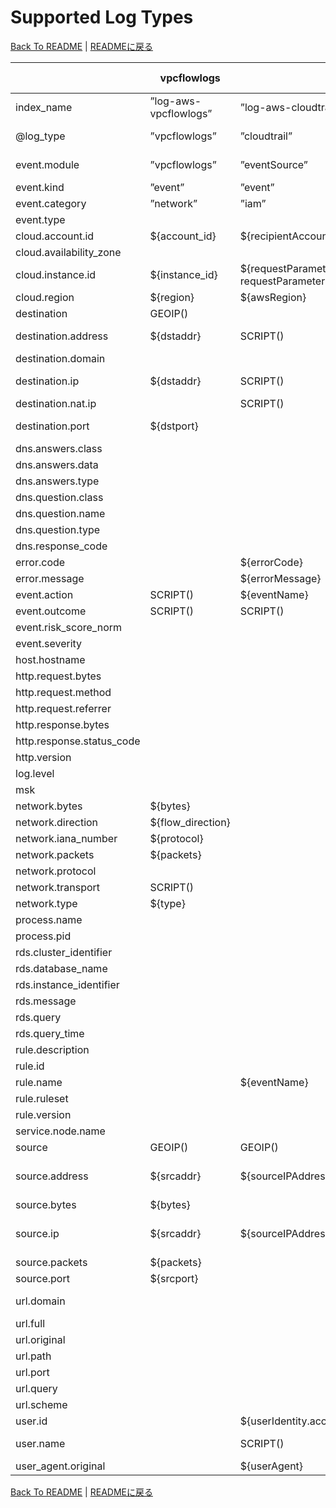 # Supported Log Types

[Back To README](../README.md) | [READMEに戻る](../README_ja.md)

|                         |     vpcflowlogs     |                                                                           cloudtrail                                                                            |          networkfirewall           |                guardduty                |                                                                                                                                            securityhub                                                                                                                                             |        nlb        |       alb        |       clb        |      s3accesslog      | cloudfront-realtime | cloudfront-standard |           waf           |   route53resolver   |       rds-postgresql       |      rds-mysql-audit      | rds-mysql-general |  rds-mysql-error  | rds-mysql-slowquery |      msk       |   linux-secure   | linux-os-syslog |
|-------------------------|---------------------|-----------------------------------------------------------------------------------------------------------------------------------------------------------------|------------------------------------|-----------------------------------------|----------------------------------------------------------------------------------------------------------------------------------------------------------------------------------------------------------------------------------------------------------------------------------------------------|-------------------|------------------|------------------|-----------------------|---------------------|---------------------|-------------------------|---------------------|----------------------------|---------------------------|-------------------|-------------------|---------------------|----------------|------------------|-----------------|
|index_name               |”log-aws-vpcflowlogs”|”log-aws-cloudtrail”                                                                                                                                             |”log-aws-networkfirewall”           |”log-aws-guardduty”                      |”log-aws-securityhub”                                                                                                                                                                                                                                                                               |”log-aws-elb”      |”log-aws-elb”     |”log-aws-elb”     |”log-aws-s3accesslog”  |”log-aws-cloudfront” |”log-aws-cloudfront” |”log-aws-waf”            |”log-aws-r53resolver”|”log-aws-rds-postgresql”    |”log-aws-rds-mysql”        |”log-aws-rds-mysql”|”log-aws-rds-mysql”|”log-aws-rds-mysql”  |”log-aws-msk”   |”log-linux-secure”|”log-linux-os”   |
|@log_type                |”vpcflowlogs”        |”cloudtrail”                                                                                                                                                     |”networkfirewall”                   |”guardduty”                              |”securityhub”                                                                                                                                                                                                                                                                                       |”nlb”              |”alb”             |”clb”             |”s3accesslog”          |”cloudfront-realtime”|”cloudfront-standard”|”waf”                    |”route53resolver”    |”rds-postgresql”            |”rds-mysql-audit”          |”rds-mysql-general”|”rds-mysql-error”  |”rds-mysql-slowquery”|”msk”           |”linux-secure”    |”linux-os-syslog”|
|event.module             |”vpcflowlogs”        |”eventSource”                                                                                                                                                    |”event.event_type”                  |”guardduty”                              |SCRIPT()                                                                                                                                                                                                                                                                                            |”nlb”              |”alb”             |”clb”             |”s3accesslog”          |”cloudfront-realtime”|”cloudfront-standard”|”waf”                    |”route53resolver”    |”rds-postgresql”            |”audit”                    |”general”          |”error”            |”slowquery”          |”msk”           |”linux-secure”    |”linux-os-syslog”|
|event.kind               |”event”              |”event”                                                                                                                                                          |SCRIPT()                            |”alert”                                  |”alert”                                                                                                                                                                                                                                                                                             |”event”            |”event”           |”event”           |”event”                |”event”              |”event”              |”alert”                  |”event”              |                            |                           |                   |                   |                     |                |”event”           |”event”          |
|event.category           |”network”            |”iam”                                                                                                                                                            |”network”                           |SCRIPT()                                 |SCRIPT()                                                                                                                                                                                                                                                                                            |”network”          |”web”             |”web”             |”web”                  |”web”                |”web”                |”web”                    |”network”            |SCRIPT()                    |”database”                 |”database”         |”database”         |”database”           |                |SCRIPT()          |SCRIPT()         |
|event.type               |                     |                                                                                                                                                                 |                                    |                                         |                                                                                                                                                                                                                                                                                                    |                   |                  |                  |                       |                     |                     |                         |                     |                            |                           |                   |                   |                     |                |                  |                 |
|cloud.account.id         |${account_id}        |${recipientAccountId}                                                                                                                                            |[FromS3Key]                         |[FromS3Key]                              |${AwsAccountId}                                                                                                                                                                                                                                                                                     |[FromS3Key]        |[FromS3Key]       |[FromS3Key]       |[FromS3Key]            |[FromS3Key]          |[FromS3Key]          |SCRIPT()                 |[FromS3Key]          |[FromS3Key]                 |[FromS3Key]                |[FromS3Key]        |[FromS3Key]        |[FromS3Key]          |[FromS3Key]     |[FromS3Key]       |[FromS3Key]      |
|cloud.availability_zone  |                     |                                                                                                                                                                 |${availability_zone}                |                                         |                                                                                                                                                                                                                                                                                                    |                   |                  |                  |                       |                     |                     |                         |                     |                            |                           |                   |                   |                     |                |                  |                 |
|cloud.instance.id        |${instance_id}       |${requestParameters.instanceId responseElements.instancesSet.items.0.instanceId requestParameters.DescribeInstanceCreditSpecificationsRequest.InstanceId.content}|                                    |${resource.instanceDetails.instanceId}   |SCRIPT()                                                                                                                                                                                                                                                                                            |                   |                  |                  |                       |                     |                     |                         |${instance}          |                            |                           |                   |                   |                     |                |SCRIPT()          |SCRIPT()         |
|cloud.region             |${region}            |${awsRegion}                                                                                                                                                     |[FromS3Key]                         |[FromS3Key]                              |${Resources.0.Region}                                                                                                                                                                                                                                                                               |[FromS3Key]        |[FromS3Key]       |[FromS3Key]       |SCRIPT()               |”global”             |”global”             |SCRIPT()                 |${region}            |[FromS3Key]                 |[FromS3Key]                |[FromS3Key]        |[FromS3Key]        |[FromS3Key]          |[FromS3Key]     |[FromS3Key]       |[FromS3Key]      |
|destination              |GEOIP()              |                                                                                                                                                                 |GEOIP()                             |GEOIP()                                  |GEOIP()                                                                                                                                                                                                                                                                                             |GEOIP()            |GEOIP()           |GEOIP()           |                       |                     |                     |                         |                     |                            |                           |                   |                   |                     |                |                  |                 |
|destination.address      |${dstaddr}           |SCRIPT()                                                                                                                                                         |                                    |SCRIPT()                                 |${ProductFields.aws/guardduty/resource/instanceDetails/networkInterfaces.0_/privateIpAddress ProductFields.aws/guardduty/service/action/networkConnectionAction/localIpDetails/ipAddressV4}                                                                                                         |${destination_ip}  |${target_ip}      |${backend_ip}     |${EndPoint}            |                     |                     |                         |                     |                            |                           |                   |                   |                     |                |                  |                 |
|destination.domain       |                     |                                                                                                                                                                 |                                    |                                         |                                                                                                                                                                                                                                                                                                    |                   |                  |                  |${EndPoint}            |                     |                     |                         |                     |                            |                           |                   |                   |                     |                |                  |                 |
|destination.ip           |${dstaddr}           |SCRIPT()                                                                                                                                                         |${event.dest_ip}                    |SCRIPT()                                 |${ProductFields.aws/guardduty/resource/instanceDetails/networkInterfaces.0_/privateIpAddress ProductFields.aws/guardduty/service/action/networkConnectionAction/localIpDetails/ipAddressV4}                                                                                                         |${destination_ip}  |${target_ip}      |${backend_ip}     |                       |                     |                     |                         |                     |                            |                           |                   |                   |                     |                |                  |                 |
|destination.nat.ip       |                     |SCRIPT()                                                                                                                                                         |                                    |SCRIPT()                                 |${ProductFields.aws/guardduty/resource/instanceDetails/networkInterfaces.0_/publicIp}                                                                                                                                                                                                               |                   |                  |                  |                       |                     |                     |                         |                     |                            |                           |                   |                   |                     |                |                  |                 |
|destination.port         |${dstport}           |                                                                                                                                                                 |${event.dest_port}                  |SCRIPT()                                 |${ProductFields.aws/guardduty/service/action/portProbeAction/portProbeDetails/localPortDetails.0_/port ProductFields.aws/guardduty/service/action/networkConnectionAction/localPortDetails/port}                                                                                                    |${destination_port}|${target_port}    |${backend_port}   |                       |                     |                     |                         |                     |                            |                           |                   |                   |                     |                |                  |                 |
|dns.answers.class        |                     |                                                                                                                                                                 |                                    |                                         |                                                                                                                                                                                                                                                                                                    |                   |                  |                  |                       |                     |                     |                         |${answers.0.Class}   |                            |                           |                   |                   |                     |                |                  |                 |
|dns.answers.data         |                     |                                                                                                                                                                 |                                    |                                         |                                                                                                                                                                                                                                                                                                    |                   |                  |                  |                       |                     |                     |                         |SCRIPT()             |                            |                           |                   |                   |                     |                |                  |                 |
|dns.answers.type         |                     |                                                                                                                                                                 |                                    |                                         |                                                                                                                                                                                                                                                                                                    |                   |                  |                  |                       |                     |                     |                         |${answers.0.Type}    |                            |                           |                   |                   |                     |                |                  |                 |
|dns.question.class       |                     |                                                                                                                                                                 |                                    |                                         |                                                                                                                                                                                                                                                                                                    |                   |                  |                  |                       |                     |                     |                         |${query_class}       |                            |                           |                   |                   |                     |                |                  |                 |
|dns.question.name        |                     |                                                                                                                                                                 |                                    |${service.action.dnsRequestAction.domain}|${ProductFields.aws/guardduty/service/action/dnsRequestAction/domain}                                                                                                                                                                                                                               |                   |                  |                  |                       |                     |                     |                         |SCRIPT()             |                            |                           |                   |                   |                     |                |                  |                 |
|dns.question.type        |                     |                                                                                                                                                                 |                                    |                                         |                                                                                                                                                                                                                                                                                                    |                   |                  |                  |                       |                     |                     |                         |${query_type}        |                            |                           |                   |                   |                     |                |                  |                 |
|dns.response_code        |                     |                                                                                                                                                                 |                                    |                                         |                                                                                                                                                                                                                                                                                                    |                   |                  |                  |                       |                     |                     |                         |${rcode}             |                            |                           |                   |                   |                     |                |                  |                 |
|error.code               |                     |${errorCode}                                                                                                                                                     |                                    |                                         |                                                                                                                                                                                                                                                                                                    |                   |                  |                  |                       |                     |                     |                         |                     |                            |                           |                   |                   |                     |                |                  |                 |
|error.message            |                     |${errorMessage}                                                                                                                                                  |                                    |                                         |                                                                                                                                                                                                                                                                                                    |                   |                  |                  |                       |                     |                     |                         |                     |                            |                           |                   |                   |                     |                |                  |                 |
|event.action             |SCRIPT()             |${eventName}                                                                                                                                                     |${event.alert.action}               |                                         |                                                                                                                                                                                                                                                                                                    |                   |                  |                  |                       |                     |                     |${action}                |                     |SCRIPT()                    |                           |                   |                   |                     |                |SCRIPT()          |SCRIPT()         |
|event.outcome            |SCRIPT()             |SCRIPT()                                                                                                                                                         |                                    |                                         |                                                                                                                                                                                                                                                                                                    |                   |                  |                  |                       |                     |                     |                         |                     |SCRIPT()                    |                           |                   |                   |                     |                |SCRIPT()          |SCRIPT()         |
|event.risk_score_norm    |                     |                                                                                                                                                                 |                                    |                                         |${Severity.Normalized}                                                                                                                                                                                                                                                                              |                   |                  |                  |                       |                     |                     |                         |                     |                            |                           |                   |                   |                     |                |                  |                 |
|event.severity           |                     |                                                                                                                                                                 |${event.alert.severity}             |${severity}                              |${Severity.Product}                                                                                                                                                                                                                                                                                 |                   |                  |                  |                       |                     |                     |                         |                     |                            |                           |                   |                   |                     |                |                  |                 |
|host.hostname            |                     |                                                                                                                                                                 |                                    |                                         |                                                                                                                                                                                                                                                                                                    |                   |                  |                  |                       |                     |                     |                         |                     |                            |                           |                   |                   |                     |                |${hostname}       |${hostname}      |
|http.request.bytes       |                     |                                                                                                                                                                 |                                    |                                         |                                                                                                                                                                                                                                                                                                    |${received_bytes}  |${received_bytes} |${received_bytes} |                       |${cs_bytes}          |${cs_bytes}          |                         |                     |                            |                           |                   |                   |                     |                |                  |                 |
|http.request.method      |                     |                                                                                                                                                                 |${event.http.http_method}           |                                         |                                                                                                                                                                                                                                                                                                    |                   |${http_method}    |${http_method}    |${RequestURI_operation}|${cs_method}         |${cs_method}         |${httpRequest.httpMethod}|                     |                            |                           |                   |                   |                     |                |                  |                 |
|http.request.referrer    |                     |                                                                                                                                                                 |                                    |                                         |                                                                                                                                                                                                                                                                                                    |                   |                  |                  |${Referrer}            |${cs_referer}        |${cs_referer}        |SCRIPT()                 |                     |                            |                           |                   |                   |                     |                |                  |                 |
|http.response.bytes      |                     |                                                                                                                                                                 |                                    |                                         |                                                                                                                                                                                                                                                                                                    |${sent_bytes}      |${sent_bytes}     |${sent_bytes}     |${BytesSent}           |${sc_bytes}          |${sc_bytes}          |                         |                     |                            |                           |                   |                   |                     |                |                  |                 |
|http.response.status_code|                     |                                                                                                                                                                 |                                    |                                         |                                                                                                                                                                                                                                                                                                    |                   |${elb_status_code}|${elb_status_code}|${HTTPstatus}          |${sc_status}         |${sc_status}         |                         |                     |                            |                           |                   |                   |                     |                |                  |                 |
|http.version             |                     |                                                                                                                                                                 |                                    |                                         |                                                                                                                                                                                                                                                                                                    |                   |${http_version}   |${http_version}   |                       |SCRIPT()             |SCRIPT()             |SCRIPT()                 |                     |                            |                           |                   |                   |                     |                |                  |                 |
|log.level                |                     |                                                                                                                                                                 |                                    |                                         |                                                                                                                                                                                                                                                                                                    |                   |                  |                  |                       |                     |                     |                         |                     |${postgresql_log_level}     |                           |                   |${mysql_log_level} |                     |${msk_log_level}|                  |                 |
|msk                      |                     |                                                                                                                                                                 |                                    |                                         |                                                                                                                                                                                                                                                                                                    |                   |                  |                  |                       |                     |                     |                         |                     |                            |                           |                   |                   |                     |SCRIPT()        |                  |                 |
|network.bytes            |${bytes}             |                                                                                                                                                                 |${event.netflow.bytes}              |                                         |                                                                                                                                                                                                                                                                                                    |                   |                  |                  |                       |                     |                     |                         |                     |                            |                           |                   |                   |                     |                |                  |                 |
|network.direction        |${flow_direction}    |                                                                                                                                                                 |                                    |SCRIPT()                                 |                                                                                                                                                                                                                                                                                                    |                   |                  |                  |                       |                     |                     |                         |                     |                            |                           |                   |                   |                     |                |                  |                 |
|network.iana_number      |${protocol}          |                                                                                                                                                                 |                                    |                                         |                                                                                                                                                                                                                                                                                                    |                   |                  |                  |                       |                     |                     |                         |                     |                            |                           |                   |                   |                     |                |                  |                 |
|network.packets          |${packets}           |                                                                                                                                                                 |${event.netflow.pkts}               |                                         |                                                                                                                                                                                                                                                                                                    |                   |                  |                  |                       |                     |                     |                         |                     |                            |                           |                   |                   |                     |                |                  |                 |
|network.protocol         |                     |                                                                                                                                                                 |${event.app_proto}                  |                                         |                                                                                                                                                                                                                                                                                                    |                   |                  |                  |                       |                     |                     |                         |                     |                            |                           |                   |                   |                     |                |                  |                 |
|network.transport        |SCRIPT()             |                                                                                                                                                                 |SCRIPT()                            |                                         |                                                                                                                                                                                                                                                                                                    |                   |                  |                  |                       |                     |                     |                         |                     |                            |                           |                   |                   |                     |                |                  |                 |
|network.type             |${type}              |                                                                                                                                                                 |                                    |                                         |                                                                                                                                                                                                                                                                                                    |                   |                  |                  |                       |                     |                     |                         |                     |                            |                           |                   |                   |                     |                |                  |                 |
|process.name             |                     |                                                                                                                                                                 |                                    |                                         |                                                                                                                                                                                                                                                                                                    |                   |                  |                  |                       |                     |                     |                         |                     |                            |                           |                   |                   |                     |                |${proc}           |${proc}          |
|process.pid              |                     |                                                                                                                                                                 |                                    |                                         |                                                                                                                                                                                                                                                                                                    |                   |                  |                  |                       |                     |                     |                         |                     |${postgresql_pid}           |                           |                   |                   |                     |                |${pid}            |${pid}           |
|rds.cluster_identifier   |                     |                                                                                                                                                                 |                                    |                                         |                                                                                                                                                                                                                                                                                                    |                   |                  |                  |                       |                     |                     |                         |                     |SCRIPT()                    |                           |                   |                   |SCRIPT()             |                |                  |                 |
|rds.database_name        |                     |                                                                                                                                                                 |                                    |                                         |                                                                                                                                                                                                                                                                                                    |                   |                  |                  |                       |                     |                     |                         |                     |${postgresql_database}      |${mysql_database}          |                   |                   |                     |                |                  |                 |
|rds.instance_identifier  |                     |                                                                                                                                                                 |                                    |                                         |                                                                                                                                                                                                                                                                                                    |                   |                  |                  |                       |                     |                     |                         |                     |SCRIPT()                    |                           |                   |                   |SCRIPT()             |                |                  |                 |
|rds.message              |                     |                                                                                                                                                                 |                                    |                                         |                                                                                                                                                                                                                                                                                                    |                   |                  |                  |                       |                     |                     |                         |                     |${postgresql_message}       |                           |                   |${mysql_message}   |                     |                |                  |                 |
|rds.query                |                     |                                                                                                                                                                 |                                    |                                         |                                                                                                                                                                                                                                                                                                    |                   |                  |                  |                       |                     |                     |                         |                     |SCRIPT()                    |SCRIPT()                   |SCRIPT()           |SCRIPT()           |SCRIPT()             |                |                  |                 |
|rds.query_time           |                     |                                                                                                                                                                 |                                    |                                         |                                                                                                                                                                                                                                                                                                    |                   |                  |                  |                       |                     |                     |                         |                     |SCRIPT()                    |                           |                   |                   |${mysql_query_time}  |                |                  |                 |
|rule.description         |                     |                                                                                                                                                                 |                                    |${title}                                 |${Description}                                                                                                                                                                                                                                                                                      |                   |                  |                  |                       |                     |                     |                         |                     |                            |                           |                   |                   |                     |                |                  |                 |
|rule.id                  |                     |                                                                                                                                                                 |${event.alert.signature_id}         |                                         |                                                                                                                                                                                                                                                                                                    |                   |                  |                  |                       |                     |                     |                         |                     |                            |                           |                   |                   |                     |                |                  |                 |
|rule.name                |                     |${eventName}                                                                                                                                                     |${event.alert.signature}            |${type}                                  |${Types}                                                                                                                                                                                                                                                                                            |                   |                  |                  |                       |                     |                     |${terminatingRuleId}     |                     |                            |                           |                   |                   |                     |                |                  |                 |
|rule.ruleset             |                     |                                                                                                                                                                 |                                    |                                         |                                                                                                                                                                                                                                                                                                    |                   |                  |                  |                       |                     |                     |SCRIPT()                 |                     |                            |                           |                   |                   |                     |                |                  |                 |
|rule.version             |                     |                                                                                                                                                                 |${event.alert.rev}                  |                                         |                                                                                                                                                                                                                                                                                                    |                   |                  |                  |                       |                     |                     |                         |                     |                            |                           |                   |                   |                     |                |                  |                 |
|service.node.name        |                     |                                                                                                                                                                 |${firewall_name}                    |                                         |                                                                                                                                                                                                                                                                                                    |                   |                  |                  |                       |                     |                     |                         |                     |                            |                           |                   |                   |                     |                |                  |                 |
|source                   |GEOIP()              |GEOIP()                                                                                                                                                          |GEOIP()                             |GEOIP()                                  |GEOIP()                                                                                                                                                                                                                                                                                             |GEOIP()            |GEOIP()           |GEOIP()           |GEOIP()                |GEOIP()              |GEOIP()              |GEOIP()                  |                     |                            |                           |                   |                   |                     |                |GEOIP()           |GEOIP()          |
|source.address           |${srcaddr}           |${sourceIPAddress}                                                                                                                                               |                                    |SCRIPT()                                 |${ProductFields.aws/guardduty/service/action/awsApiCallAction/remoteIpDetails/ipAddressV4 ProductFields.aws/guardduty/service/action/networkConnectionAction/remoteIpDetails/ipAddressV4 ProductFields.aws/guardduty/service/action/portProbeAction/portProbeDetails.0_/remoteIpDetails/ipAddressV4}|${client_ip}       |${client_ip}      |${client_ip}      |${RemoteIP}            |${c_ip}              |${c_ip}              |${httpRequest.clientIp}  |${srcaddr}           |${postgresql_source_address}|${mysql_host}              |                   |                   |                     |                |                  |                 |
|source.bytes             |${bytes}             |                                                                                                                                                                 |${event.netflow.bytes}              |                                         |                                                                                                                                                                                                                                                                                                    |                   |                  |                  |                       |                     |                     |                         |                     |                            |                           |                   |                   |                     |                |                  |                 |
|source.ip                |${srcaddr}           |${sourceIPAddress}                                                                                                                                               |${event.src_ip}                     |SCRIPT()                                 |${ProductFields.aws/guardduty/service/action/awsApiCallAction/remoteIpDetails/ipAddressV4 ProductFields.aws/guardduty/service/action/networkConnectionAction/remoteIpDetails/ipAddressV4 ProductFields.aws/guardduty/service/action/portProbeAction/portProbeDetails.0_/remoteIpDetails/ipAddressV4}|${client_ip}       |${client_ip}      |${client_ip}      |${RemoteIP}            |${c_ip}              |${c_ip}              |${httpRequest.clientIp}  |${srcaddr}           |${postgresql_source_address}|${mysql_host}              |                   |                   |${mysql_source_ip}   |                |SCRIPT()          |SCRIPT()         |
|source.packets           |${packets}           |                                                                                                                                                                 |${event.netflow.pkts}               |                                         |                                                                                                                                                                                                                                                                                                    |                   |                  |                  |                       |                     |                     |                         |                     |                            |                           |                   |                   |                     |                |                  |                 |
|source.port              |${srcport}           |                                                                                                                                                                 |${event.src_port}                   |SCRIPT()                                 |${ProductFields.aws/guardduty/service/action/networkConnectionAction/remotePortDetails/port}                                                                                                                                                                                                        |${client_port}     |${client_port}    |${client_port}    |                       |${c_port}            |${c_port}            |                         |${srcport}           |${postgresql_source_port}   |                           |                   |                   |                     |                |SCRIPT()          |SCRIPT()         |
|url.domain               |                     |                                                                                                                                                                 |${event.http.hostname event.tls.sni}|                                         |                                                                                                                                                                                                                                                                                                    |${domain_name}     |${http_host}      |${http_host}      |${EndPoint}            |${cs_host}           |${x_host_header}     |                         |                     |                            |                           |                   |                   |                     |                |                  |                 |
|url.full                 |                     |                                                                                                                                                                 |                                    |                                         |                                                                                                                                                                                                                                                                                                    |                   |SCRIPT()          |SCRIPT()          |                       |SCRIPT()             |SCRIPT()             |                         |                     |                            |                           |                   |                   |                     |                |                  |                 |
|url.original             |                     |                                                                                                                                                                 |                                    |                                         |                                                                                                                                                                                                                                                                                                    |                   |                  |                  |${RequestURI_key}      |                     |                     |                         |                     |                            |                           |                   |                   |                     |                |                  |                 |
|url.path                 |                     |                                                                                                                                                                 |                                    |                                         |                                                                                                                                                                                                                                                                                                    |                   |${http_path}      |${http_path}      |                       |SCRIPT()             |${cs_uri_stem}       |${httpRequest.uri}       |                     |                            |                           |                   |                   |                     |                |                  |                 |
|url.port                 |                     |                                                                                                                                                                 |                                    |                                         |                                                                                                                                                                                                                                                                                                    |${destination_port}|${http_port}      |${http_port}      |                       |                     |                     |                         |                     |                            |                           |                   |                   |                     |                |                  |                 |
|url.query                |                     |                                                                                                                                                                 |                                    |                                         |                                                                                                                                                                                                                                                                                                    |                   |${http_query}     |${http_query}     |                       |${cs_uri_query}      |${cs_uri_query}      |${httpRequest.args}      |                     |                            |                           |                   |                   |                     |                |                  |                 |
|url.scheme               |                     |                                                                                                                                                                 |                                    |                                         |                                                                                                                                                                                                                                                                                                    |                   |${http_protocol}  |${http_protocol}  |                       |${cs_protocol}       |${cs_protocol}       |                         |                     |                            |                           |                   |                   |                     |                |                  |                 |
|user.id                  |                     |${userIdentity.accessKeyId}                                                                                                                                      |                                    |${resource.accessKeyDetails.accessKeyId} |SCRIPT()                                                                                                                                                                                                                                                                                            |                   |                  |                  |                       |                     |                     |                         |                     |                            |                           |                   |                   |                     |                |SCRIPT()          |SCRIPT()         |
|user.name                |                     |SCRIPT()                                                                                                                                                         |                                    |${resource.accessKeyDetails.userName}    |SCRIPT()                                                                                                                                                                                                                                                                                            |                   |                  |                  |SCRIPT()               |                     |                     |                         |                     |${postgresql_user}          |${mysql_username rds.query}|                   |                   |${mysql_username}    |                |SCRIPT()          |SCRIPT()         |
|user_agent.original      |                     |${userAgent}                                                                                                                                                     |${event.http.http_user_agent}       |                                         |                                                                                                                                                                                                                                                                                                    |                   |${useragent}      |${useragent}      |${UserAgent}           |SCRIPT()             |SCRIPT()             |SCRIPT()                 |                     |                            |                           |                   |                   |                     |                |                  |                 |

[Back To README](../README.md) | [READMEに戻る](../README_ja.md)
